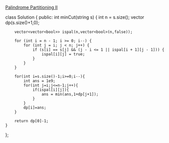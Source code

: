 
[Palindrome Partitioning II](https://leetcode.com/problems/palindrome-partitioning-ii/)

class Solution {
public:
    int minCut(string s) {
        int n = s.size();
        vector<int> dp(s.size()+1,0);

        vector<vector<bool>> ispal(n,vector<bool>(n,false));
        
        for (int i = n - 1; i >= 0; i--) {
            for (int j = i; j < n; j++) {
                if (s[i] == s[j] && (j - i <= 1 || ispal[i + 1][j - 1])) {
                    ispal[i][j] = true;
                }
            }
        }

        for(int i=s.size()-1;i>=0;i--){
            int ans = 1e9;
            for(int j=i;j<=n-1;j++){
                if(ispal[i][j]){
                    ans = min(ans,1+dp[j+1]);
                }
            }
            dp[i]=ans;
        }

        return dp[0]-1;
    }
};